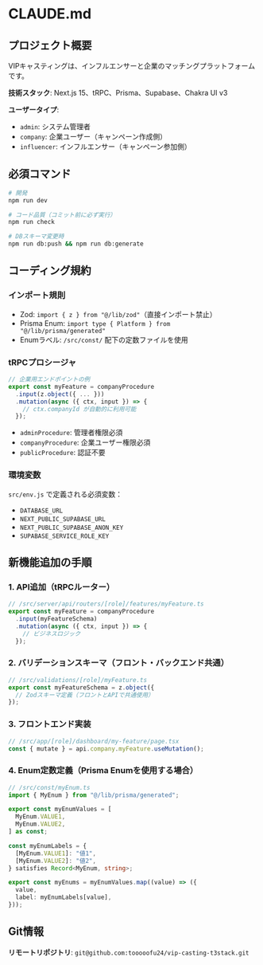 # CLAUDE.md

## プロジェクト概要

VIPキャスティングは、インフルエンサーと企業のマッチングプラットフォームです。

**技術スタック**: Next.js 15、tRPC、Prisma、Supabase、Chakra UI v3

**ユーザータイプ**:

- `admin`: システム管理者
- `company`: 企業ユーザー（キャンペーン作成側）
- `influencer`: インフルエンサー（キャンペーン参加側）

## 必須コマンド

```bash
# 開発
npm run dev

# コード品質（コミット前に必ず実行）
npm run check

# DBスキーマ変更時
npm run db:push && npm run db:generate
```

## コーディング規約

### インポート規則

- Zod: `import { z } from "@/lib/zod"`（直接インポート禁止）
- Prisma Enum: `import type { Platform } from "@/lib/prisma/generated"`
- Enumラベル: `/src/const/` 配下の定数ファイルを使用

### tRPCプロシージャ

```typescript
// 企業用エンドポイントの例
export const myFeature = companyProcedure
  .input(z.object({ ... }))
  .mutation(async ({ ctx, input }) => {
    // ctx.companyId が自動的に利用可能
  });
```

- `adminProcedure`: 管理者権限必須
- `companyProcedure`: 企業ユーザー権限必須
- `publicProcedure`: 認証不要

### 環境変数

`src/env.js` で定義される必須変数：

- `DATABASE_URL`
- `NEXT_PUBLIC_SUPABASE_URL`
- `NEXT_PUBLIC_SUPABASE_ANON_KEY`
- `SUPABASE_SERVICE_ROLE_KEY`

## 新機能追加の手順

### 1. API追加（tRPCルーター）

```typescript
// /src/server/api/routers/[role]/features/myFeature.ts
export const myFeature = companyProcedure
  .input(myFeatureSchema)
  .mutation(async ({ ctx, input }) => {
    // ビジネスロジック
  });
```

### 2. バリデーションスキーマ（フロント・バックエンド共通）

```typescript
// /src/validations/[role]/myFeature.ts
export const myFeatureSchema = z.object({
  // Zodスキーマ定義（フロントとAPIで共通使用）
});
```

### 3. フロントエンド実装

```typescript
// /src/app/[role]/dashboard/my-feature/page.tsx
const { mutate } = api.company.myFeature.useMutation();
```

### 4. Enum定数定義（Prisma Enumを使用する場合）

```typescript
// /src/const/myEnum.ts
import { MyEnum } from "@/lib/prisma/generated";

export const myEnumValues = [
  MyEnum.VALUE1,
  MyEnum.VALUE2,
] as const;

const myEnumLabels = {
  [MyEnum.VALUE1]: "値1",
  [MyEnum.VALUE2]: "値2",
} satisfies Record<MyEnum, string>;

export const myEnums = myEnumValues.map((value) => ({
  value,
  label: myEnumLabels[value],
}));
```

## Git情報

**リモートリポジトリ**: `git@github.com:tooooofu24/vip-casting-t3stack.git`
